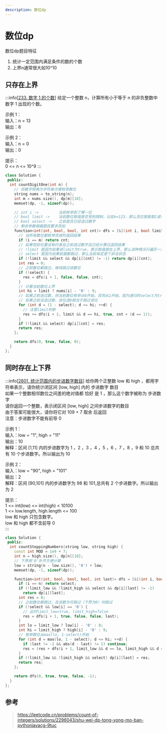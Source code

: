 ```yaml
---
description: 数位dp
---
```


# 数位dp

数位dp题目特征
1. 统计一定范围内满足条件的数的个数
2. 上界n通常很大如10^10

## 只存在上界

:::info[[233. 数字 1 的个数](https://leetcode.cn/problems/number-of-digit-one/description/)]
给定一个整数 n，计算所有小于等于 n 的非负整数中数字 1 出现的个数。

示例 1：<br/>
输入：n = 13<br/>
输出：6

示例 2：<br/>
输入：n = 0<br/>
输出：0
 
提示：<br/>
0 <= n <= 10^9
:::

```cpp
class Solution {
 public:
  int countDigitOne(int n) {
    // 将数字转换为字符串方便枚举数位
    string nums = to_string(n);
    int m = nums.size(), dp[m][10];
    memset(dp, -1, sizeof(dp));

    // int i ->         当前枚举到了哪一位
    // bool limit ->    当前数位取值是否受到限制，比如n=123，那么百位智能取1或者跳过
    // bool select ->   之前是否已经选过数字
    // 剩余参数根据题目要求添加
    function<int(int, bool, bool, int cnt)> dfs = [&](int i, bool limit, bool select, int cnt)  -> int {
      // 当所有数位都枚举完成时返回结果
      if (i == m) return cnt;
      // 如果但前位置没有约束且之前选过数字且已经计算过返回结果
      // !limit 是因为如果该limit为true，表示取值就在上界，那么该种情况只遍历一次，没有重复计算
      // select 是因为如果前面都跳过，那么当前肯定是个非法状态
      if (!limit && select && dp[i][cnt] != -1) return dp[i][cnt];
      int res = 0;
      // 之前数位都跳过，继续跳过该数位
      if (!select) {
        res = dfs(i + 1, false, false, cnt);
      }
      // 计算当前数位上界
      int hi = limit ? nums[i] - '0' : 9;
      // 如果之前选过数，则当前数位枚举从0开始，否则从1开始，因为递归时select为true
      // 如果之前没选过数，该位选0相当于跳过该位
      for (int d = (1 - select); d <= hi; ++d) {
        // 注意limit判断
        res += dfs(i + 1, limit && d == hi, true, cnt + (d == 1));
      }
      if (!limit && select) dp[i][cnt] = res;
      return res;
    };

    return dfs(0, true, false, 0);
  }
};
```

## 同时存在上下界

:::info[[2801. 统计范围内的步进数字数目](https://leetcode.cn/problems/count-stepping-numbers-in-range/description/)]
给你两个正整数 low 和 high ，都用字符串表示，请你统计闭区间 [low, high] 内的 步进数字 数目 <br/>
如果一个整数相邻数位之间差的绝对值都 恰好 是 1 ，那么这个数字被称为 步进数字 <br/>
请你返回一个整数，表示闭区间 [low, high] 之间步进数字的数目 <br/>
由于答案可能很大，请你将它对 109 + 7 取余 后返回 <br/>
注意：步进数字不能有前导 0 <br/>

 

示例 1：<br/>
输入：low = "1", high = "11"<br/>
输出：10<br/>
解释：区间 [1,11] 内的步进数字为 1 ，2 ，3 ，4 ，5 ，6 ，7 ，8 ，9 和 10 总共有 10 个步进数字。所以输出为 10<br/>

示例 2：<br/>
输入：low = "90", high = "101"<br/>
输出：2<br/>
解释：区间 [90,101] 内的步进数字为 98 和 101,总共有 2 个步进数字。所以输出为 2 
 
提示：<br/>
1 <= int(low) <= int(high) < 10100<br/>
1 <= low.length, high.length <= 100<br/>
low 和 high 只包含数字。<br/>
low 和 high 都不含前导 0 <br/>
:::

```cpp
class Solution {
 public:
  int countSteppingNumbers(string low, string high) {
    const int MOD = 1e9 + 7;
    int n = high.size(), dp[n][10];
    // 下界用'0'补齐方便计算
    low = string(n - low.size(), '0') + low;
    memset(dp, -1, sizeof(dp));

    function<int(int, bool, bool, bool, int last)> dfs = [&](int i, bool limit_low, bool limit_high, bool select, int last) -> int {
      if (i == n) return select;
      if (!limit_low && !limit_high && select && dp[i][last] != -1)
        return dp[i][last];
      int res = 0;
      // 之前数位都跳过，且该数为可跳过（下界为0）时跳过
      if (!select && low[i] == '0') {
        // 此时limit_low=true, limit_high=false
        res = dfs(i + 1, true, false, false, last);
      }
      int lo = limit_low ? low[i] - '0' : 0;
      int hi = limit_high ? high[i] - '0' : 9;
      // 枚举数位从max(lo, 1-select)开始
      for (int d = max(lo, 1 - select); d <= hi; ++d) {
        if (last != -1 && abs(d - last) != 1) continue;
        res = (res + dfs(i + 1, limit_low && d == lo, limit_high && d == hi,true, d)) % MOD;
      }
      if (!limit_low && !limit_high && select) dp[i][last] = res;
      return res;
    };

    return dfs(0, true, true, false, -1);
  }
};
```

## 参考

> https://leetcode.cn/problems/count-of-integers/solutions/2296043/shu-wei-dp-tong-yong-mo-ban-pythonjavacg-9tuc
